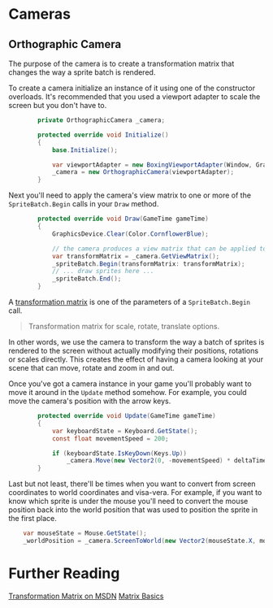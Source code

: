 # Cameras

## Orthographic Camera

The purpose of the camera is to create a transformation matrix that changes the way a sprite batch is rendered.

To create a camera initialize an instance of it using one of the constructor overloads. It's recommended that you used a viewport adapter to scale the screen but you don't have to.
```csharp
        private OrthographicCamera _camera;

        protected override void Initialize()
        {
            base.Initialize();

            var viewportAdapter = new BoxingViewportAdapter(Window, GraphicsDevice, 800, 480);
            _camera = new OrthographicCamera(viewportAdapter);
        }
```
Next you'll need to apply the camera's view matrix to one or more of the `SpriteBatch.Begin` calls in your `Draw` method.
```csharp
        protected override void Draw(GameTime gameTime)
        {
            GraphicsDevice.Clear(Color.CornflowerBlue);

            // the camera produces a view matrix that can be applied to any sprite batch
            var transformMatrix = _camera.GetViewMatrix();
            _spriteBatch.Begin(transformMatrix: transformMatrix);
            // ... draw sprites here ...
            _spriteBatch.End();
        }
```
A [transformation matrix](https://msdn.microsoft.com/en-us/library/ff433701.aspx) is one of the parameters of a `SpriteBatch.Begin` call.

> Transformation matrix for scale, rotate, translate options.

In other words, we use the camera to transform the way a batch of sprites is rendered to the screen without actually modifying their positions, rotations or scales directly. This creates the effect of having a camera looking at your scene that can move, rotate and zoom in and out.

Once you've got a camera instance in your game you'll probably want to move it around in the `Update` method somehow. For example, you could move the camera's position with the arrow keys.
<a name="moveUsage"></a>
```csharp
        protected override void Update(GameTime gameTime)
        {
            var keyboardState = Keyboard.GetState();
            const float movementSpeed = 200;

            if (keyboardState.IsKeyDown(Keys.Up))
                _camera.Move(new Vector2(0, -movementSpeed) * deltaTime);
        }
```
Last but not least, there'll be times when you want to convert from screen coordinates to world coordinates and visa-vera.  For example, if you want to know which sprite is under the mouse you'll need to convert the mouse position back into the world position that was used to position the sprite in the first place.
```csharp
    var mouseState = Mouse.GetState();
    _worldPosition = _camera.ScreenToWorld(new Vector2(mouseState.X, mouseState.Y));
```
# Further Reading

[Transformation Matrix on MSDN](https://msdn.microsoft.com/en-us/library/ff433701.aspx)
[Matrix Basics](https://stevehazen.wordpress.com/2010/02/15/matrix-basics-how-to-step-away-from-storing-an-orientation-as-3-angles/)
